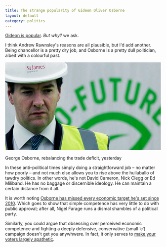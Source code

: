 ```yaml
---
title: The strange popularity of Gideon Oliver Osborne
layout: default
category: politics
---
```


[Gideon is popular](http://www.theguardian.com/commentisfree/2015/mar/22/how-did-george-osborne-failure-become-peoples-favourite). <i>But why?</i> we ask.

I think Andrew Rawnsley's reasons are all plausible, but I'd add another. Being chancellor is a pretty dry job, and Osborne is a pretty dull politician, albeit with a colourful past.

<img src="/images/osborne.jpg" alt="George Osborne in a hard hat" class="bleed">

<p class="figcaption">George Osborne, rebalancing the trade deficit, yesterday</p>

In these anti&#8211;political times simply doing a straightforward job &#8211; no matter how poorly &#8211; and not much else allows you to rise above the hullaballo of tawdry politics. In other words, he's not David Cameron, Nick Clegg or Ed Miliband. He has no baggage or discernible ideology. He can maintain a certain distance from it all.

It is worth noting [Osborne has missed every economic target he's set since 2010](http://blogs.channel4.com/factcheck/cameron-busted-on-debt-claims/12556). Which goes to show that simple competence has very little to do with public approval; after all, Nigel Farage runs a dismal shambles of a political party.

Similarly, you could argue that obsessing over perceived economic competence and fighting a deeply defensive, conservative (small &#8216;c&#8217;) campaign doesn't get you anywhwere. In fact, it only serves to [make your voters largely apathetic](http://lordashcroftpolls.com/wp-content/uploads/2015/03/BetterOff.jpg).
